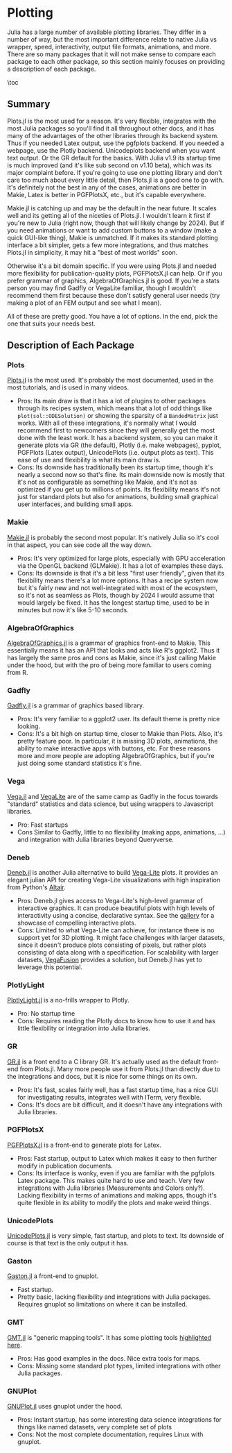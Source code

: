 # Plotting
Julia has a large number of available plotting libraries. They differ in a number of way, but the most important difference relate to native Julia vs wrapper, speed, interactivity, output file formats, animations, and more. There are so many packages that it will not make sense to compare each package to each other package, so this section mainly focuses on providing a description of each package.

\toc

## Summary
Plots.jl is the most used for a reason. It's very flexible, integrates with the most Julia packages so you'll find it all throughout other docs, and it has many of the advantages of the other libraries through its backend system. Thus if you needed Latex output, use the pgfplots backend. If you needed a webpage, use the Plotly backend. Unicodeplots backend when you want text output. Or the GR default for the basics. With Julia v1.9 its startup time is much improved (and it's like sub second on v1.10 beta), which was its major complaint before. If you're going to use one plotting library and don't care too much about every little detail, then Plots.jl is a good one to go with. It's definitely not the best in any of the cases, animations are better in Makie, Latex is better in PGFPlotsX, etc., but it's capable everywhere.

Makie.jl is catching up and may be the default in the near future. It scales well and its getting all of the niceties of Plots.jl. I wouldn't learn it first if you're new to Julia (right now, though that will likely change by 2024). But if you need animations or want to add custom buttons to a window (make a quick GUI-like thing), Makie is unmatched. If it makes its standard plotting interface a bit simpler, gets a few more integrations, and thus matches Plots.jl in simplicity, it may hit a "best of most worlds" soon.

Otherwise it's a bit domain specific. If you were using Plots.jl and needed more flexibility for publication-quality plots, PGFPlotsX.jl can help. Or if you prefer grammar of graphics, AlgebraOfGraphics.jl is good. If you're a stats person you may find Gadfly or VegaLite familiar, though I wouldn't recommend them first because these don't satisfy general user needs (try making a plot of an FEM output and see what I mean).

All of these are pretty good. You have a lot of options. In the end, pick the one that suits your needs best.

## Description of Each Package
### Plots
[Plots.jl](https://docs.juliaplots.org/) is the most used. It's probably the most documented, used in the most tutorials, and is used in many videos. 
* Pros: Its main draw is that it has a lot of plugins to other packages through its recipes system, which means that a lot of odd things like `plot(sol::ODESolution)` or showing the sparsity of a `BandedMatrix` just works. With all of these integrations, it's normally what I would recommend first to newcomers since they will generally get the most done with the least work. It has a backend system, so you can make it generate plots via GR (the default), Plotly (i.e. make webpages), pyplot, PGFPlots (Latex output), UnicodePlots (i.e. output plots as text). This ease of use and flexibility is what its main draw is.
* Cons: Its downside has traditionally been its startup time, though it's nearly a second now so that's fine. Its main downside now is mostly that it's not as configurable as something like Makie, and it's not as optimized if you get up to millions of points. Its flexibility means it's not just for standard plots but also for animations, building small graphical user interfaces, and building small apps. 

### Makie
[Makie.jl](https://docs.makie.org/stable/) is probably the second most popular. It's natively Julia so it's cool in that aspect, you can see code all the way down. 
* Pros: It's very optimized for large plots, especially with GPU acceleration via the OpenGL backend (GLMakie). It has a lot of examples these days. 
* Cons: Its downside is that it's a bit less "first user friendly", given that its flexibility means there's a lot more options. It has a recipe system now but it's fairly new and not well-integrated with most of the ecosystem, so it's not as seamless as Plots, though by 2024 I would assume that would largely be fixed. It has the longest startup time, used to be in minutes but now it's like 5-10 seconds. 

### AlgebraOfGraphics
[AlgebraOfGraphics.jl](https://aog.makie.org/stable/) is a grammar of graphics front-end to Makie. This essentially means it has an API that looks and acts like R's ggplot2. Thus it has largely the same pros and cons as Makie, since it's just calling Makie under the hood, but with the pro of being more familiar to users coming from R.

### Gadfly
[Gadfly.jl](http://gadflyjl.org/stable/) is a grammar of graphics based library.
* Pros: It's very familiar to a ggplot2 user. Its default theme is pretty nice looking.
* Cons: It's a bit high on startup time, closer to Makie than Plots. Also, it's pretty feature poor. In particular, it is missing 3D plots, animations, the ability to make interactive apps with buttons, etc. For these reasons more and more people are adopting AlgebraOfGraphics, but if you're just doing some standard statistics it's fine.

### Vega
[Vega.jl](https://www.queryverse.org/Vega.jl/stable) and [VegaLite](https://www.queryverse.org/VegaLite.jl/stable/) are of the same camp as Gadfly in the focus towards "standard" statistics and data science, but using wrappers to Javascript libraries. 
* Pro: Fast startups 
* Cons Similar to Gadfly, little to no flexibility (making apps, animations, ...) and integration with Julia libraries beyond Queryverse.

### Deneb
[Deneb.jl](https://github.com/brucala/Deneb.jl) is another Julia alternative to build [Vega-Lite](https://vega.github.io/vega-lite/) plots. It provides an elegant julian API for creating Vega-Lite visualizations with high inspiration from Python's [Altair](https://altair-viz.github.io/).
* Pros: Deneb.jl gives access to Vega-Lite's high-level grammar of interactive graphics. It can produce beautiful plots with high levels of interactivity using a concise, declarative syntax. See the [gallery](https://brucala.github.io/Deneb.jl/dev/examples/#Interactive) for a showcase of compelling interactive plots.
* Cons: Limited to what Vega-Lite can achieve, for instance there is no support yet for 3D plotting. It might face challenges with larger datasets, since it doesn't produce plots consisting of pixels, but rather plots consisting of data along with a specification. For scalability with larger datasets, [VegaFusion](https://vegafusion.io/) provides a solution, but Deneb.jl has yet to leverage this potential.

### PlotlyLight
[PlotlyLight.jl](https://github.com/JuliaComputing/PlotlyLight.jl) is a no-frills wrapper to Plotly. 
* Pro: No startup time
* Cons: Requires reading the Plotly docs to know how to use it and has little flexibility or integration into Julia libraries.

### GR
[GR.jl](https://github.com/jheinen/GR.jl) is a front end to a C library GR. It's actually used as the default front-end from Plots.jl. Many more people use it from Plots.jl than directly due to the integrations and docs, but it is nice for some things on its own.
* Pros: It's fast, scales fairly well, has a fast startup time, has a nice GUI for investigating results, integrates well with ITerm, very flexible.
* Cons: It's docs are bit difficult, and it doesn't have any integrations with Julia libraries. 

### PGFPlotsX
[PGFPlotsX.jl](https://kristofferc.github.io/PGFPlotsX.jl/stable/) is a front-end to generate plots for Latex.
* Pros: Fast startup, output to Latex which makes it easy to then further modify in publication documents.
* Cons: Its interface is wonky, even if you are familiar with the pgfplots Latex package. This makes quite hard to use and teach. Very few integrations with Julia libraries (Measurements and Colors only?). Lacking flexibility in terms of animations and making apps, though it's quite flexible in its ability to modify the plots and make weird things.

### UnicodePlots
[UnicodePlots.jl](https://github.com/JuliaPlots/UnicodePlots.jl) is very simple, fast startup, and plots to text. Its downside of course is that text is the only output it has.

### Gaston
[Gaston.jl](https://mbaz.github.io/Gaston.jl/v0.10.0/) a front-end to gnuplot.
* Fast startup.
* Pretty basic, lacking flexibility and integrations with Julia packages. Requires gnuplot so limitations on where it can be installed.

### GMT
[GMT.jl](https://github.com/GenericMappingTools/GMT.jl) is "generic mapping tools". It has some plotting tools [highlighted here](https://www.generic-mapping-tools.org/GMTjl_doc/examples/plotting_functions/).
* Pros: Has good examples in the docs. Nice extra tools for maps.
* Cons: Missing some standard plot types, limited integrations with other Julia packages.

### GNUPlot
[GNUPlot.jl](https://github.com/gcalderone/Gnuplot.jl) uses gnuplot under the hood.
* Pros: Instant startup, has some interesting data science integrations for things like named datasets, very complete set of plots
* Cons: Not the most complete documentation, requires Linux with gnuplot.